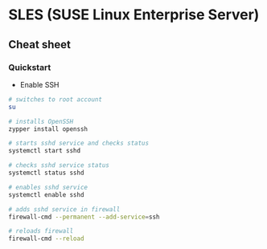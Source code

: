 # SLES (SUSE Linux Enterprise Server)

## Cheat sheet

### Quickstart

* Enable SSH

```bash
# switches to root account
su

# installs OpenSSH
zypper install openssh

# starts sshd service and checks status
systemctl start sshd

# checks sshd service status
systemctl status sshd

# enables sshd service
systemctl enable sshd

# adds sshd service in firewall
firewall-cmd --permanent --add-service=ssh

# reloads firewall
firewall-cmd --reload
```
